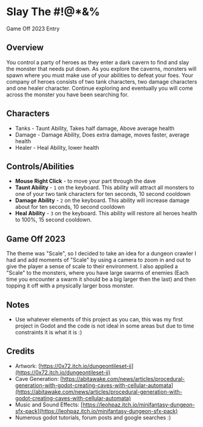 # Slay The #!@*&%
Game Off 2023 Entry

## Overview
You control a party of heroes as they enter a dark cavern to find and slay the monster that needs put down. As you explore the caverns, monsters will spawn where you must make use of your abilities to defeat your foes. Your company of heroes consists of two tank characters, two damage characters and one healer character. Continue exploring and eventually you will come across the monster you have been searching for.

## Characters
- Tanks - Taunt Ability, Takes half damage, Above average health
- Damage - Damage Ability, Does extra damage, moves faster, average health
- Healer - Heal Ability, lower health

## Controls/Abilities
- **Mouse Right Click** - to move your part through the dave
- **Taunt Ability** - `1` on the keyboard. This ability will attract all monsters to one of your two tank characters for ten seconds, 10 second cooldown
- **Damage Ability** - `2` on the keyboard. This ability will increase damage about for ten seconds, 10 second cooldown
- **Heal Ability** - `3` on the keyboard. This ability will restore all heroes health to 100%, 15 second cooldown.


## Game Off 2023
The theme was "Scale", so I decided to take an idea for a dungeon crawler I had and add moments of "Scale" by using a camera to zoom in and out to give the player a sense of scale to their environment.
I also applied a "Scale" to the monsters, where you have large swarms of enemies (Each time you encounter a swarm it should be a big larger then the last) and then topping it off with a pnysically larger boss monster.


## Notes
- Use whatever elements of this project as you can, this was my first project in Godot and the code is not ideal in some areas but due to time constraints it is what it is :)

## Credits
- Artwork: [https://0x72.itch.io/dungeontileset-ii](https://0x72.itch.io/dungeontileset-ii)
- Cave Generation: [https://abitawake.com/news/articles/procedural-generation-with-godot-creating-caves-with-cellular-automata](https://abitawake.com/news/articles/procedural-generation-with-godot-creating-caves-with-cellular-automata)
- Music and Sound Effects: [https://leohpaz.itch.io/minifantasy-dungeon-sfx-pack](https://leohpaz.itch.io/minifantasy-dungeon-sfx-pack)
- Numerous godot tutorials, forum posts and google searches :)
